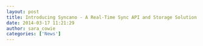 ```yaml
---
layout: post
title: Introducing Syncano - A Real-Time Sync API and Storage Solution
date: 2014-03-17 11:21:29
author: sara_cowie
categories: ['News']
---
```


